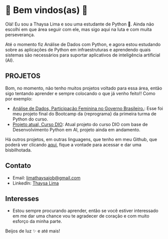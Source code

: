 # 🌻 Bem vindos(as) 🌻

Olá! Eu sou a Thaysa Lima e sou uma estudante de Python 🐍. Ainda não escolhi em que área seguir com ele, mas sigo aqui na luta e com muita perseverança. 

Até o momento fiz Análise de Dados com Python, e agora estou estudando sobre as aplicações de Python em infraestruturas e aprendendo quais sistemas são necessários para suportar aplicativos de inteligência artificial (AI).

## PROJETOS 

Bom, no momento, não tenho muitos projetos voltado para essa área, então sigo tentando aprender e sempre colocando o que já venho feito!! Como por exemplo: 

- [Análise de Dados, Participação Feminina no Governo Brasileiro.](https://github.com/ThaysaLima/Projeto_FinalOn26): Esse foi meu  projeto final do Bootcamp da {reprograma} da primeira turma de Python do curso. 
- [Projeto atual, Curso DIO](https://github.com/ThaysaLima/dio_python_backend_DevAI): Atual projeto do curso DIO com base de Desenvolvimento Python em AI, projeto ainda em andamento. 

Há outros projetos, em outras linguagens, que tenho em meu Github, que poderá ver clicando [aqui](https://github.com/ThaysaLima?tab=repositories), fique a vontade para acessar e dar uma bisbilhotada. 

## Contato

- Email: limathaysajob@gmail.com
- Linkedln: [Thaysa Lima](https://www.linkedin.com/in/thaysa-lima/)

## Interesses

- Estou sempre procurando aprender, então se você estiver interessado em me dar uma chance vou te agradecer de coração e com muito esforço da minha parte.

Beijos de luz ✨ e até mais! 